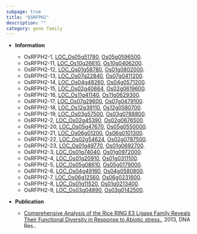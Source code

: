 ```yaml
---
subpage: true
title: "OSRFPH2"
description: ""
category: gene family
---
```


* **Information**  
    + OsRFPH2-1, [LOC_Os05g51780](http://rice.plantbiology.msu.edu/cgi-bin/ORF_infopage.cgi?orf=LOC_Os05g51780), [Os05g0596500](http://rapdb.dna.affrc.go.jp/viewer/gbrowse_details/irgsp1?name=Os05g0596500).
    + OsRFPH2-11, [LOC_Os10g26610](http://rice.plantbiology.msu.edu/cgi-bin/ORF_infopage.cgi?orf=LOC_Os10g26610), [Os10g0406200](http://rapdb.dna.affrc.go.jp/viewer/gbrowse_details/irgsp1?name=Os10g0406200).
    + OsRFPH2-12, [LOC_Os01g58780](http://rice.plantbiology.msu.edu/cgi-bin/ORF_infopage.cgi?orf=LOC_Os01g58780), [Os01g0802000](http://rapdb.dna.affrc.go.jp/viewer/gbrowse_details/irgsp1?name=Os01g0802000).
    + OsRFPH2-13, [LOC_Os07g22840](http://rice.plantbiology.msu.edu/cgi-bin/ORF_infopage.cgi?orf=LOC_Os07g22840), [Os07g0411200](http://rapdb.dna.affrc.go.jp/viewer/gbrowse_details/irgsp1?name=Os07g0411200).
    + OsRFPH2-14, [LOC_Os04g48260](http://rice.plantbiology.msu.edu/cgi-bin/ORF_infopage.cgi?orf=LOC_Os04g48260), [Os04g0571200](http://rapdb.dna.affrc.go.jp/viewer/gbrowse_details/irgsp1?name=Os04g0571200).
    + OsRFPH2-15, [LOC_Os02g40664](http://rice.plantbiology.msu.edu/cgi-bin/ORF_infopage.cgi?orf=LOC_Os02g40664), [Os02g0619600](http://rapdb.dna.affrc.go.jp/viewer/gbrowse_details/irgsp1?name=Os02g0619600).
    + OsRFPH2-16, [LOC_Os11g41140](http://rice.plantbiology.msu.edu/cgi-bin/ORF_infopage.cgi?orf=LOC_Os11g41140), [Os11g0629300](http://rapdb.dna.affrc.go.jp/viewer/gbrowse_details/irgsp1?name=Os11g0629300).
    + OsRFPH2-17, [LOC_Os07g29600](http://rice.plantbiology.msu.edu/cgi-bin/ORF_infopage.cgi?orf=LOC_Os07g29600), [Os07g0479100](http://rapdb.dna.affrc.go.jp/viewer/gbrowse_details/irgsp1?name=Os07g0479100).
    + OsRFPH2-18, [LOC_Os12g39110](http://rice.plantbiology.msu.edu/cgi-bin/ORF_infopage.cgi?orf=LOC_Os12g39110), [Os12g0580700](http://rapdb.dna.affrc.go.jp/viewer/gbrowse_details/irgsp1?name=Os12g0580700).
    + OsRFPH2-19, [LOC_Os03g57500](http://rice.plantbiology.msu.edu/cgi-bin/ORF_infopage.cgi?orf=LOC_Os03g57500), [Os03g0788800](http://rapdb.dna.affrc.go.jp/viewer/gbrowse_details/irgsp1?name=Os03g0788800).
    + OsRFPH2-2, [LOC_Os02g45390](http://rice.plantbiology.msu.edu/cgi-bin/ORF_infopage.cgi?orf=LOC_Os02g45390), [Os02g0676500](http://rapdb.dna.affrc.go.jp/viewer/gbrowse_details/irgsp1?name=Os02g0676500).
    + OsRFPH2-20, [LOC_Os05g47670](http://rice.plantbiology.msu.edu/cgi-bin/ORF_infopage.cgi?orf=LOC_Os05g47670), [Os05g0550000](http://rapdb.dna.affrc.go.jp/viewer/gbrowse_details/irgsp1?name=Os05g0550000).
    + OsRFPH2-21, [LOC_Os06g01200](http://rice.plantbiology.msu.edu/cgi-bin/ORF_infopage.cgi?orf=LOC_Os06g01200), [Os06g0101300](http://rapdb.dna.affrc.go.jp/viewer/gbrowse_details/irgsp1?name=Os06g0101300).
    + OsRFPH2-22, [LOC_Os02g54624](http://rice.plantbiology.msu.edu/cgi-bin/ORF_infopage.cgi?orf=LOC_Os02g54624), [Os02g0787500](http://rapdb.dna.affrc.go.jp/viewer/gbrowse_details/irgsp1?name=Os02g0787500).
    + OsRFPH2-23, [LOC_Os01g49770](http://rice.plantbiology.msu.edu/cgi-bin/ORF_infopage.cgi?orf=LOC_Os01g49770), [Os01g0692700](http://rapdb.dna.affrc.go.jp/viewer/gbrowse_details/irgsp1?name=Os01g0692700).
    + OsRFPH2-3, [LOC_Os01g74040](http://rice.plantbiology.msu.edu/cgi-bin/ORF_infopage.cgi?orf=LOC_Os01g74040), [Os01g0972000](http://rapdb.dna.affrc.go.jp/viewer/gbrowse_details/irgsp1?name=Os01g0972000).
    + OsRFPH2-4, [LOC_Os01g20910](http://rice.plantbiology.msu.edu/cgi-bin/ORF_infopage.cgi?orf=LOC_Os01g20910), [Os01g0311100](http://rapdb.dna.affrc.go.jp/viewer/gbrowse_details/irgsp1?name=Os01g0311100).
    + OsRFPH2-5, [LOC_Os05g08610](http://rice.plantbiology.msu.edu/cgi-bin/ORF_infopage.cgi?orf=LOC_Os05g08610), [Os05g0179000](http://rapdb.dna.affrc.go.jp/viewer/gbrowse_details/irgsp1?name=Os05g0179000).
    + OsRFPH2-6, [LOC_Os04g49160](http://rice.plantbiology.msu.edu/cgi-bin/ORF_infopage.cgi?orf=LOC_Os04g49160), [Os04g0580800](http://rapdb.dna.affrc.go.jp/viewer/gbrowse_details/irgsp1?name=Os04g0580800).
    + OsRFPH2-7, [LOC_Os06g12560](http://rice.plantbiology.msu.edu/cgi-bin/ORF_infopage.cgi?orf=LOC_Os06g12560), [Os06g0231600](http://rapdb.dna.affrc.go.jp/viewer/gbrowse_details/irgsp1?name=Os06g0231600).
    + OsRFPH2-8, [LOC_Os01g11520](http://rice.plantbiology.msu.edu/cgi-bin/ORF_infopage.cgi?orf=LOC_Os01g11520), [Os01g0213400](http://rapdb.dna.affrc.go.jp/viewer/gbrowse_details/irgsp1?name=Os01g0213400).
    + OsRFPH2-9, [LOC_Os03g04890](http://rice.plantbiology.msu.edu/cgi-bin/ORF_infopage.cgi?orf=LOC_Os03g04890), [Os03g0142500](http://rapdb.dna.affrc.go.jp/viewer/gbrowse_details/irgsp1?name=Os03g0142500).

* **Publication**  
    + [Comprehensive Analysis of the Rice RING E3 Ligase Family Reveals Their Functional Diversity in Response to Abiotic stress.](http://www.ncbi.nlm.nih.gov/pubmed?term=Comprehensive+Analysis+of+the+Rice+RING+E3+Ligase+Family+Reveals+Their+Functional+Diversity+in+Response+to+Abiotic+stress.%5BTitle%5D), 2013, DNA Res..


